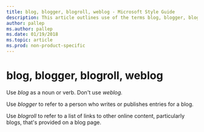 ```yaml
---
title: blog, blogger, blogroll, weblog - Microsoft Style Guide
description: This article outlines use of the terms blog, blogger, blogroll, and weblog per Microsoft style guidelines.
author: pallep
ms.author: pallep
ms.date: 01/19/2018
ms.topic: article
ms.prod: non-product-specific
---
```


# blog, blogger, blogroll, weblog

Use *blog* as a noun or verb. Don't use *weblog.* 

Use *blogger* to refer to a person who writes or publishes entries for a blog.

Use *blogroll* to refer to a list of links to other online content, particularly blogs, that's provided on a blog page. 
